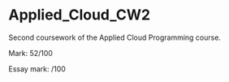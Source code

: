 # Applied_Cloud_CW2

Second coursework of the Applied Cloud Programming course.

Mark: 52/100

Essay mark: /100
